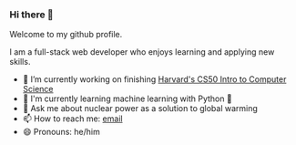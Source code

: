 ### Hi there 👋

Welcome to my github profile.

I am a full-stack web developer who enjoys learning and applying new skills.

- 🔭 I’m currently working on finishing [Harvard's CS50 Intro to Computer Science](https://cs50.harvard.edu/x/2021/)
- 🌱 I'm currently learning machine learning with Python 🐍
- 💬 Ask me about nuclear power as a solution to global warming
- 📫 How to reach me: [email](mailto:thadcole@duck.com)
- 😄 Pronouns: he/him

<!--
**thadkingcole/thadkingcole** is a ✨ _special_ ✨ repository because its `README.md` (this file) appears on your GitHub profile.

Here are some ideas to get you started:

- 🔭 I’m currently working on ...
- 🌱 I’m currently learning ...
- 👯 I’m looking to collaborate on ...
- 🤔 I’m looking for help with ...
- 💬 Ask me about ...
- 📫 How to reach me: ...
- 😄 Pronouns: ...
- ⚡ Fun fact: ...
-->
